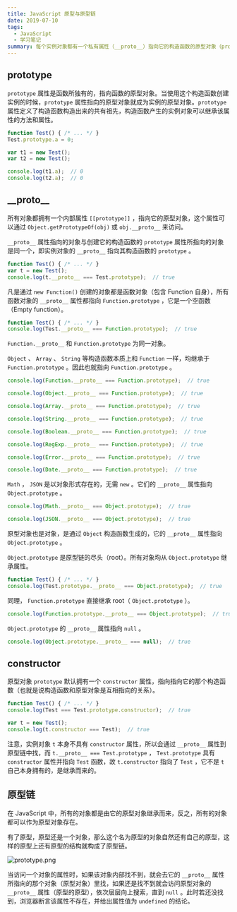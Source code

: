 ```yaml
---
title: JavaScript 原型与原型链
date: 2019-07-10
tags:
  - JavaScript
  - 学习笔记
summary: 每个实例对象都有一个私有属性（__proto__）指向它的构造函数的原型对象（prototype）。该原型对象也有一个自己的原型对象（__proto__），层层向上直到一个对象的原型对象为 null。根据定义，null 没有原型，并作为这个原型链中的最后一个环节。
---
```


## prototype

`prototype` 属性是函数所独有的，指向函数的原型对象。当使用这个构造函数创建实例的时候，`prototype` 属性指向的原型对象就成为实例的原型对象。`prototype` 属性定义了构造函数构造出来的共有祖先，构造函数产生的实例对象可以继承该属性的方法和属性。

```js
function Test() { /* ... */ }
Test.prototype.a = 0;

var t1 = new Test();
var t2 = new Test();

console.log(t1.a);  // 0
console.log(t2.a);  // 0
```

## \_\_proto__

所有对象都拥有一个内部属性 `[[prototype]]` ，指向它的原型对象，这个属性可以通过 `Object.getPrototypeOf(obj)` 或 `obj.__proto__` 来访问。

`__proto__` 属性指向的对象与创建它的构造函数的 `prototype` 属性所指向的对象是同一个，即实例对象的 `__proto__` 指向其构造函数的 `prototype` 。

```js
function Test() { /* ... */ }
var t = new Test();
console.log(t.__proto__ === Test.prototype);  // true
```

凡是通过 `new Function()` 创建的对象都是函数对象（包含 Function 自身），所有函数对象的 `__proto__` 属性都指向 `Function.prototype` ，它是一个空函数（Empty function）。

```js
function Test() { /* ... */ }
console.log(Test.__proto__ === Function.prototype);  // true
```

`Function.__proto__` 和 `Function.prototype` 为同一对象。

`Object` 、 `Array` 、 `String` 等构造函数本质上和 `Function` 一样，均继承于 `Function.prototype` 。因此也就指向 `Function.prototype` 。

```js
console.log(Function.__proto__ === Function.prototype);  // true

console.log(Object.__proto__ === Function.prototype);  // true

console.log(Array.__proto__ === Function.prototype);  // true

console.log(String.__proto__ === Function.prototype);  // true

console.log(Boolean.__proto__ === Function.prototype);  // true

console.log(RegExp.__proto__ === Function.prototype);  // true

console.log(Error.__proto__ === Function.prototype);  // true

console.log(Date.__proto__ === Function.prototype);  // true
```

`Math` ， `JSON` 是以对象形式存在的，无需 `new` 。它们的 `__proto__` 属性指向 `Object.prototype` 。

```js
console.log(Math.__proto__ === Object.prototype);  // true

console.log(JSON.__proto__ === Object.prototype);  // true
```

原型对象也是对象，是通过 `Object` 构造函数生成的，它的 `__proto__` 属性指向 `Object.prototype` 。

`Object.prototype` 是原型链的尽头（root）。所有对象均从 `Object.prototype` 继承属性。

```js
function Test() { /* ... */ }
console.log(Test.prototype.__proto__ === Object.prototype);  // true
```

同理， `Function.prototype` 直接继承 root（ `Object.prototype` ）。

```js
console.log(Function.prototype.__proto__ === Object.prototype);  // true
```

`Object.prototype` 的 `__proto__` 属性指向 `null` 。

```js
console.log(Object.prototype.__proto__ === null);  // true
```

## constructor

原型对象 `prototype` 默认拥有一个 `constructor` 属性，指向指向它的那个构造函数（也就是说构造函数和原型对象是互相指向的关系）。

```js
function Test() { /* ... */ }
console.log(Test === Test.prototype.constructor);  // true

var t = new Test();
console.log(t.constructor === Test);  // true
```

注意，实例对象 `t` 本身不具有 `constructor` 属性，所以会通过 `__proto__` 属性到原型链中找，而 `t.__proto__ === Test.prototype` ， `Test.prototype` 具有 `constructor` 属性并指向 `Test` 函数，故 `t.constructor` 指向了 `Test` ，它不是 `t` 自己本身拥有的，是继承而来的。

## 原型链

在 JavaScript 中，所有的对象都是由它的原型对象继承而来，反之，所有的对象都可以作为原型对象存在。

有了原型，原型还是一个对象，那么这个名为原型的对象自然还有自己的原型，这样的原型上还有原型的结构就构成了原型链。

![prototype.png](https://i.loli.net/2020/03/25/EoZXw9x5cyld8YF.png)

当访问一个对象的属性时，如果该对象内部找不到，就会去它的 `__proto__` 属性所指向的那个对象（原型对象）里找，如果还是找不到就会访问原型对象的 `__proto__` 属性（原型的原型），依次层层向上搜索，直到 `null` 。此时若还没找到，浏览器断言该属性不存在，并给出属性值为 `undefined` 的结论。
